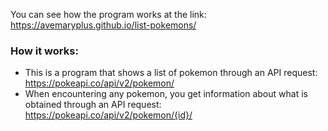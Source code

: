You can see how the program works at the link: https://avemaryplus.github.io/list-pokemons/

### How it works:
* This is a program that shows a list of pokemon through an API request: https://pokeapi.co/api/v2/pokemon/
* When encountering any pokemon, you get information about what is obtained through an API request: https://pokeapi.co/api/v2/pokemon/{id}/
